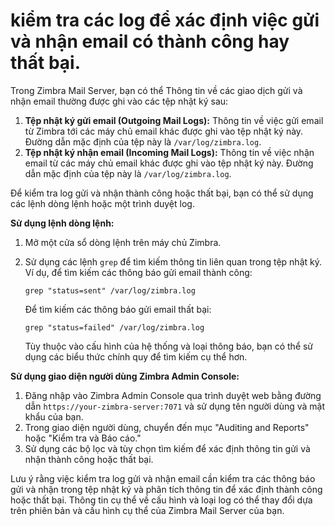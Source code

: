 # kiểm tra các log để xác định việc gửi và nhận email có thành công hay thất bại.

Trong Zimbra Mail Server, bạn có thể  Thông tin về các giao dịch gửi và nhận email thường được ghi vào các tệp nhật ký sau:

1. **Tệp nhật ký gửi email (Outgoing Mail Logs):** Thông tin về việc gửi email từ Zimbra tới các máy chủ email khác được ghi vào tệp nhật ký này. Đường dẫn mặc định của tệp này là `/var/log/zimbra.log`.
2. **Tệp nhật ký nhận email (Incoming Mail Logs):** Thông tin về việc nhận email từ các máy chủ email khác được ghi vào tệp nhật ký này. Đường dẫn mặc định của tệp này là `/var/log/zimbra.log`.

Để kiểm tra log gửi và nhận thành công hoặc thất bại, bạn có thể sử dụng các lệnh dòng lệnh hoặc một trình duyệt log.

**Sử dụng lệnh dòng lệnh:**

1. Mở một cửa sổ dòng lệnh trên máy chủ Zimbra.
2. Sử dụng các lệnh `grep` để tìm kiếm thông tin liên quan trong tệp nhật ký. Ví dụ, để tìm kiếm các thông báo gửi email thành công:
    
    ```
    grep "status=sent" /var/log/zimbra.log
    
    ```
    
    Để tìm kiếm các thông báo gửi email thất bại:
    
    ```
    grep "status=failed" /var/log/zimbra.log
    
    ```
    
    Tùy thuộc vào cấu hình của hệ thống và loại thông báo, bạn có thể sử dụng các biểu thức chính quy để tìm kiếm cụ thể hơn.
    

**Sử dụng giao diện người dùng Zimbra Admin Console:**

1. Đăng nhập vào Zimbra Admin Console qua trình duyệt web bằng đường dẫn `https://your-zimbra-server:7071` và sử dụng tên người dùng và mật khẩu của bạn.
2. Trong giao diện người dùng, chuyển đến mục "Auditing and Reports" hoặc "Kiểm tra và Báo cáo."
3. Sử dụng các bộ lọc và tùy chọn tìm kiếm để xác định thông tin gửi và nhận thành công hoặc thất bại.

Lưu ý rằng việc kiểm tra log gửi và nhận email cần kiểm tra các thông báo gửi và nhận trong tệp nhật ký và phân tích thông tin để xác định thành công hoặc thất bại. Thông tin cụ thể về cấu hình và loại log có thể thay đổi dựa trên phiên bản và cấu hình cụ thể của Zimbra Mail Server của bạn.